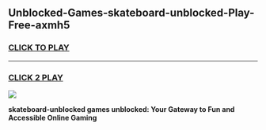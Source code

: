 
## Unblocked-Games-skateboard-unblocked-Play-Free-axmh5
<h3>
<a href="https://premium76.site?title=skateboard-unblocked&ref=23A">CLICK TO PLAY</a></h3>
<hr>

<h3>
<a href="https://premium76.site?title=skateboard-unblocked&ref=23A">CLICK 2 PLAY</a>
  
</h3>

<a href="https://premium76.site?title=skateboard-unblocked&ref=23A"><img src="https://clearcache.store/games.png"></a>


**skateboard-unblocked games unblocked: Your Gateway to Fun and Accessible Online Gaming**
